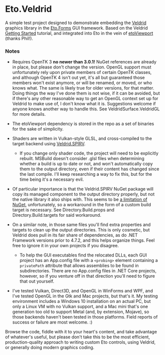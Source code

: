 
  Eto.Veldrid
  ===========

  A simple test project designed to demonstrate embedding the [Veldrid](https://veldrid.dev) graphics library in the [Eto.Forms](https://github.com/picoe/Eto) GUI framework. Based on the Veldrid [Getting Started](https://veldrid.dev/articles/getting-started/intro.html) tutorial, and integrated into Eto in the vein of [etoViewport](https://github.com/philstopford/etoViewport) (thanks Phil!).

  ### Notes
  - Requires OpenTK 3 **no newer than 3.0.1!** NuGet references are already in place, but please don't change the version. OpenGL support must unfortunately rely upon private members of certain OpenTK classes, and although OpenTK 4 isn't out yet, it's all but guaranteed those members won't exist anymore, or will be renamed, or moved, or who knows what. The same is likely true for older versions, for that matter. Doing things the way I've done them is not wise, if it can be avoided, but if there's any other reasonable way to get an OpenGL context set up for Veldrid to make use of, I don't know what it is. Suggestions welcome if anyone knows another way to handle this. See VeldridSurface.VeldridGL for more details.

  - The etoViewport dependency is stored in the repo as a set of binaries for the sake of simplicity.

  - Shaders are written in Vulkan-style GLSL, and cross-compiled to the target backend using [Veldrid.SPIRV](https://github.com/mellinoe/veldrid-spirv).
    - If you change only shader code, the project will need to be explicitly rebuilt. MSBuild doesn't consider .glsl files when determining whether a build is up to date or not, and won't automatically copy them to the output directory, even if their content has changed since the last compile. I'll keep researching a way to fix this, but for the time being it's a necessary evil.
  
  - Of particular importance is that the Veldrid.SPIRV NuGet package will copy its managed component to the output directory properly, but not the native library it also ships with. This seems to be [a limitation of NuGet](https://stackoverflow.com/a/40652794), unfortunately, so a workaround in the form of a custom build target is necessary. See Directory.Build.props and Directory.Build.targets for said workaround.

  - On a similar note, in those same files you'll find extra properties and targets to clean up the output directories. This is only cosmetic, but Veldrid does pull in its fair share of dependencies, as do .NET Framework versions prior to 4.7.2, and this helps organize things. Feel free to ignore it in your own projects if you disagree.
    - To help the GUI executables find the relocated DLLs, each GUI project has an App.config file with a `<probing>` element containing a `privatePath` attribute that allows assemblies to be found in subdirectories. There are no App.config files in .NET Core projects, however, so if you venture off in that direction you'll need to figure that out yourself.

  - I've tested Vulkan, Direct3D, and OpenGL in WinForms and WPF, and I've tested OpenGL in the Gtk and Mac projects, but that's it. My testing environment includes a Windows 10 installation on an actual PC, but only a Linux VM with no Vulkan support, and a Mac mini that's one generation too old to support Metal (and, by extension, Mojave), so those backends haven't been tested in those platforms. Field reports of success or failure are most welcome. :)

  Browse the code, fiddle with it to your heart's content, and take advantage of whatever's useful, but please don't take this to be the most efficient, production-quality approach to writing custom Eto controls, using Veldrid, or generally doing modern graphics coding.
